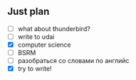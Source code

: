 ## Just plan
- [ ] what about thunderbird?
- [ ] write to udai
- [x] computer science
- [ ] BSRM
- [ ] разобраться со словами по английс
- [x] try to write!
